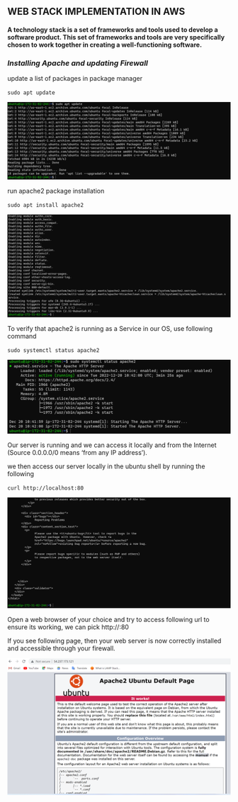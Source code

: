## **WEB STACK IMPLEMENTATION IN AWS**

#### A technology stack is a set of frameworks and tools used to develop a software product. This set of frameworks and tools are very specifically chosen to work together in creating a well-functioning software.



###  **_Installing Apache and updating Firewall_**

update a list of packages in package manager

`sudo apt update`

![alt text](./IMAGES/sudo-apt-update.PNG)


run apache2 package installation

`sudo apt install apache2`

![alt text](./IMAGES/sudo-apt-install-apache2.PNG)

To verify that apache2 is running as a Service in our OS, use following command

`sudo systemctl status apache2`

![alt text](./IMAGES/sudo-systemctl.PNG)

Our server is running and we can access it locally and from the Internet (Source 0.0.0.0/0 means ‘from any IP address’).

we then access our server locally in the ubuntu shell by running the following



`curl http://localhost:80`

![alt text](./IMAGES/curl-local80.PNG)

Open a web browser of your choice and try to access following url to ensure its working, we can pick 
http://<Public-IP-Address>:80

If you see following page, then your web server is now correctly installed and accessible through your firewall.

![alt text](./IMAGES/ubuntu-default-page.PNG)
